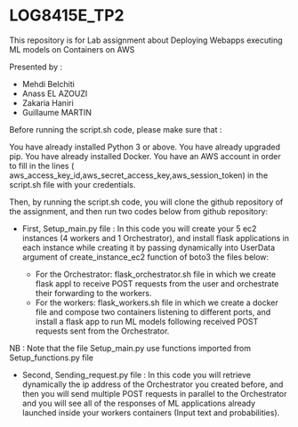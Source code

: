 # LOG8415E_TP2

This repository is for Lab assignment about Deploying Webapps executing ML models on Containers on AWS

Presented by :
- Mehdi Belchiti
- Anass EL AZOUZI
- Zakaria Haniri
- Guillaume MARTIN

Before running the script.sh code, please make sure that :

You have already installed Python 3 or above.
You have already upgraded pip.
You have already installed Docker.
You have an AWS account  in order to fill in the lines ( aws_access_key_id,aws_secret_access_key,aws_session_token) in the script.sh file with your credentials.

Then, by running the script.sh code, you will clone the github repository of the assignment, and then run two codes below from github repository:

- First, Setup_main.py file : In this code you will create your 5 ec2 instances (4 workers and 1 Orchestrator), and install flask applications in each instance while creating it by passing dynamically into UserData argument of create_instance_ec2 function of boto3 the files below:

  -  For the Orchestrator: flask_orchestrator.sh file in which we create flask appl to receive POST requests from the user and orchestrate their forwarding to the workers.
  -  For the workers: flask_workers.sh file in which we create a docker file and compose two containers listening to different ports, and install a flask app to run ML models following received POST requests sent from the Orchestrator.

NB : Note that the file Setup_main.py use functions imported from Setup_functions.py file

- Second, Sending_request.py file : In this code you will retrieve dynamically the ip address of the Orchestrator you created before, and then you will send multiple POST requests in parallel to the Orchestrator and you will see all of the responses of ML applications already launched inside your workers containers (Input text and probabilities).
